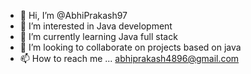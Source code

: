 - 👋 Hi, I’m @AbhiPrakash97
- 👀 I’m interested in Java development  
- 🌱 I’m currently learning Java full stack
- 💞️ I’m looking to collaborate on projects based on java 
- 📫 How to reach me ... abhiprakash4896@gmail.com

<!---
AbhiPrakash97/AbhiPrakash97 is a ✨ special ✨ repository because its `README.md` (this file) appears on your GitHub profile.
You can click the Preview link to take a look at your changes.
--->
